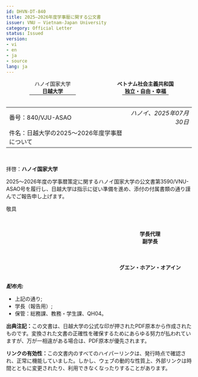 ```yaml
---
id: DHVN-DT-840
title: 2025–2026年度学事暦に関する公文書
issuer: VNU – Vietnam-Japan University
category: Official Letter
status: Issued
version:
- vi
- en
- ja
- source
lang: ja
---
```


<div style="display: flex; justify-content: space-between;">
  <div style="text-align: center; flex-basis: 50%;">
    ハノイ国家大学<br>
    <strong>日越大学</strong><br>
    <hr style="width: 50%; margin: auto;">
  </div>
  <div style="text-align: center; flex-basis: 50%;">
    <strong>ベトナム社会主義共和国</strong><br>
    <strong>独立・自由・幸福</strong><br>
    <hr style="width: 50%; margin: auto;">
  </div>
</div>
<br>

| | | 
| :-- | --: |
| 番号：840/VJU-ASAO | *ハノイ、2025年07月30日* |
| 件名：日越大学の2025～2026年度学事暦について | |

<br>

拝啓：**ハノイ国家大学**

2025～2026年度の学事暦策定に関するハノイ国家大学の公文書第3590/VNU-ASAO号を履行し、日越大学は指示に従い準備を進め、添付の付属書類の通り謹んでご報告申し上げます。

敬具

<br>
<br>

<div style="display: flex; justify-content: flex-end;">
  <div style="text-align: center; width: 45%;">
    <strong>学長代理<br>
    副学長</strong>
    <br><br><br><br>
    <strong>グエン・ホアン・オアイン</strong>
  </div>
</div>

<br>

***配布先:***
- 上記の通り;
- 学長（報告用）;
- 保管：総務課、教務・学生課、QH04。

<div class="source-note">
  <p>
    <strong>出典注記：</strong>この文書は、日越大学の公式な印が押されたPDF原本から作成されたものです。変換された文書の正確性を確保するためにあらゆる努力が払われていますが、万が一相違がある場合は、PDF原本が優先されます。
  </p>
</div>

<div class="source-note">
  <p>
    <strong>リンクの有効性：</strong>この文書内のすべてのハイパーリンクは、発行時点で確認され、正常に機能していました。しかし、ウェブの動的な性質上、外部リンクは時間とともに変更されたり、利用できなくなったりすることがあります。
  </p>
</div>
